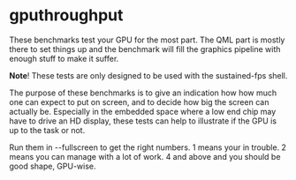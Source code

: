 # gputhroughput

These benchmarks test your GPU for the most part. The QML part is mostly there
to set things up and the benchmark will fill the graphics pipeline with enough
stuff to make it suffer.

**Note**! These tests are only designed to be used with the sustained-fps shell.

The purpose of these benchmarks is to give an indication how how much one can
expect to put on screen, and to decide how big the screen can actually be.
Especially in the embedded space where a low end chip may have to drive an HD
display, these tests can help to illustrate if the GPU is up to the task or not.

Run them in --fullscreen to get the right numbers. 1 means your in trouble. 2 means
you can manage with a lot of work. 4 and above and you should be good shape, GPU-wise.

